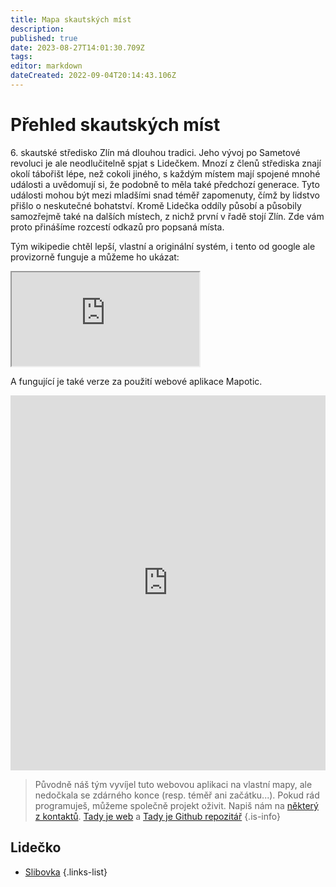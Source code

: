 ```yaml
---
title: Mapa skautských míst
description: 
published: true
date: 2023-08-27T14:01:30.709Z
tags: 
editor: markdown
dateCreated: 2022-09-04T20:14:43.106Z
---
```


# Přehled skautských míst

6.&nbsp;skautské středisko Zlín má dlouhou tradici. Jeho vývoj po Sametové revoluci je ale neodlučitelně spjat s Lidečkem. Mnozí z členů střediska znají okolí tábořišt lépe, než cokoli jiného, s každým místem mají spojené mnohé události a uvědomují si, že podobně to měla také předchozí generace. Tyto události mohou být mezi mladšími snad téměř zapomenuty, čímž by lidstvo přišlo o neskutečné bohatství. Kromě Lidečka oddíly působí a působily samozřejmě také na dalších místech, z nichž první v řadě stojí Zlín. 
Zde vám proto přinášíme rozcestí odkazů pro popsaná místa.

Tým wikipedie chtěl lepší, vlastní a originální systém, i tento od google ale provizorně funguje a můžeme ho ukázat:
<iframe src="https://www.google.com/maps/d/embed?mid=1DrNsJGCwZqQTeCUohSjGi6ti8nczVEY&ehbc=2E312F"></iframe>

A fungující je také verze za použití webové aplikace Mapotic.

<div style="-webkit-overflow-scrolling: touch; overflow-y: auto; line-height: 0px;"><iframe style="overflow: hidden; width: 100%; height: 600px;" allow="geolocation *; camera *;" frameborder="0" src="https://www.mapotic.com/mapa-skautskych-mist-6-strediska/embed"></iframe></div>

> Původně náš tým vyvíjel tuto webovou aplikaci na vlastní mapy, ale nedočkala se zdárného konce (resp. téměř ani začátku...). Pokud rád programuješ, můžeme společně projekt oživit. Napiš nám na [některý z kontaktů](/owiki/kontakt_spravce).
> [Tady je web](https://kronikomapy.pernicka.cz) a [Tady je Github repozitář](https://github.com/ontarioskaut/kronikomapy)
{.is-info}

## Lidečko
- [Slibovka](slibovka)
{.links-list}